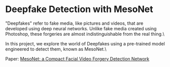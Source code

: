 # Deepfake Detection with MesoNet
"Deepfakes" refer to fake media, like pictures and videos, that are developed using deep neural networks. Unlike fake media created using Photoshop, these forgeries are almost indistinguishable from the real thing.\



In this project, we explore the world of Deepfakes using a pre-trained model engineered to detect them, known as MesoNet.\



Paper: [MesoNet: a Compact Facial Video Forgery Detection Network](https://arxiv.org/abs/1809.00888)
